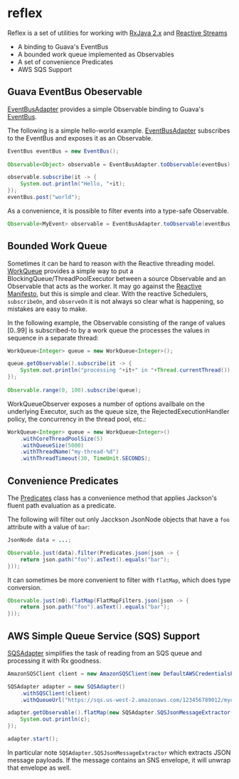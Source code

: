 # reflex

Reflex is a set of utilities for working with [RxJava 2.x](https://github.com/ReactiveX/RxJava/wiki/What's-different-in-2.0) and [Reactive Streams](http://www.reactive-streams.org/)

* A binding to Guava's EventBus
* A bounded work queue implemented as Observables
* A set of convenience Predicates
* AWS SQS Support

## Guava EventBus Obeservable

[EventBusAdapter](src/main/java/org/lendingclub/reflex/guava/EventBusAdapter.java) provides a simple Observable binding to Guava's [EventBus](https://github.com/google/guava/wiki/EventBusExplained).

The following is a simple hello-world example.  [EventBusAdapter](src/main/java/org/lendingclub/reflex/guava/EventBusAdapter.java) subscribes to the EventBus and exposes it as an Observable.

```java
EventBus eventBus = new EventBus();
    
Observable<Object> observable = EventBusAdapter.toObservable(eventBus);

observable.subscribe(it -> {
    System.out.println("Hello, "+it);
});
eventBus.post("world");
```

As a convenience, it is possible to filter events into a type-safe Observable.

```java
Observable<MyEvent> observable = EventBusAdapter.toObservable(eventBus, MyEvent.class);
```

## Bounded Work Queue


Sometimes it can be hard to reason with the Reactive threading model.  [WorkQueue](src/main/java/org/lendingclub/rx/queue/WorkQueue.java) provides a simple way to put a BlockingQueue/ThreadPoolExecutor 
between a source Observable and an Observable that acts as the worker.  It may go against the [Reactive Manifesto](http://www.reactivemanifesto.org/), but this is simple and clear.  With the reactive Schedulers, ```subscribeOn```, and ```observeOn``` it is not always so clear what is happening, so mistakes are easy to make.


In the following example, the Observable consisting of the range of values [0..99] is subscribed-to by a work queue the processes the values in sequence in a separate thread:

```java
WorkQueue<Integer> queue = new WorkQueue<Integer>();

queue.getObservable().subscribe(it -> {
    System.out.println("processing "+it+" in "+Thread.currentThread());
});
    
Observable.range(0, 100).subscribe(queue);
```

WorkQueueObserver exposes a number of options availbale on the underlying Executor, such as the queue size, the RejectedExecutionHandler policy, the concurrency in the thread pool, etc.:

```java
WorkQueue<Integer> queue = new WorkQueue<Integer>()
    .withCoreThreadPoolSize(5)
    .withQueueSize(5000)
    .withThreadName("my-thread-%d")
    .withThreadTimeout(30, TimeUnit.SECONDS);
```

## Convenience Predicates

The [Predicates](src/main/java/org/lendingclub/reflex/predicate/Predicates.java) class has a convenience method that applies Jackson's fluent path evaluation as a predicate.

The following will filter out only Jacckson JsonNode objects that have a ```foo``` attribute with a value of ```bar```:

```java
JsonNode data = ...;

Observable.just(data).filter(Predicates.json(json -> {
    return json.path("foo").asText().equals("bar");
}));
```

It can sometimes be more convenient to filter with ```flatMap```, which does type conversion.

```java
Observable.just(n0).flatMap(FlatMapFilters.json(json -> {
    return json.path("foo").asText().equals("bar");
}));
```

## AWS Simple Queue Service (SQS) Support


[SQSAdapter](src/main/java/org/lendingclub/reflex/aws/sqs/SQSAdapter.java) simplifies the task of reading from an SQS queue and processing it with Rx goodness.

```java
AmazonSQSClient client = new AmazonSQSClient(new DefaultAWSCredentialsProviderChain());

SQSAdapter adapter = new SQSAdapter()
    .withSQSClient(client)
    .withQueueUrl("https://sqs.us-west-2.amazonaws.com/123456789012/myqueue");

adapter.getObservable().flatMap(new SQSAdapter.SQSJsonMessageExtractor()).subscribe(c -> {
    System.out.println(c);
});

adapter.start();
```


In particular note ```SQSAdapter.SQSJsonMessageExtractor``` which extracts JSON message payloads.  If the message contains an SNS
envelope, it will unwrap that envelope as well.
